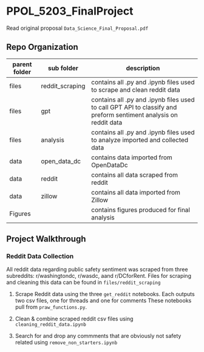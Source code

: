 # PPOL_5203_FinalProject

Read original proposal `Data_Science_Final_Proposal.pdf`

## Repo Organization

| parent folder | sub folder | description |
|---------------|------------|-------------|
| files | reddit_scraping | contains all .py and .ipynb files used to scrape and clean reddit data |
| files | gpt | contains all .py and .ipynb files used to call GPT API to classify and preform sentiment analysis on reddit data |
| files | analysis | contains all .py and .ipynb files used to analyze imported and collected data |
| data | open_data_dc | contains data imported from OpenDataDc |
| data | reddit | contains all data scraped from reddit |
| data | zillow | contains all data imported from Zillow |
| Figures | | contains figures produced for final analysis |

## Project Walkthrough 

### Reddit Data Collection 

All reddit data regarding public safety sentiment was scraped from three subreddits: r/washingtondc, r/wasdc, aand r/DCforRent. Files for scraping and cleaning this data can be found in `files/reddit_scraping`

1. Scrape Reddit data using the three `get_reddit` notebooks. Each outputs two csv files, one for threads and one for comments
These notebooks pull from `praw_functions.py`. 

2. Clean & combine scraped reddit csv files using `cleaning_reddit_data.ipynb`

3. Search for and drop any commments that are obviously not safety related using `remove_non_starters.ipynb`


